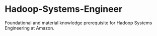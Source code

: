 # Hadoop-Systems-Engineer
Foundational and material knowledge prerequisite for Hadoop Systems Engineering at Amazon.
